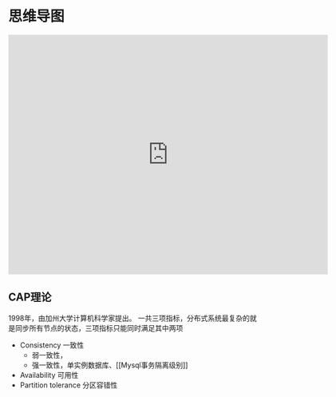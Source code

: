 
# 思维导图
<iframe id="embed_dom" name="embed_dom" frameborder="0" style="display:block;width:640px; height:480px;" src="https://www.processon.com/embed/6344dd2e0e3e740c57fdd769"></iframe>

## CAP理论

1998年，由加州大学计算机科学家提出。
一共三项指标，分布式系统最复杂的就是同步所有节点的状态，三项指标只能同时满足其中两项
- Consistency 一致性
	- 弱一致性，
	- 强一致性，单实例数据库、[[Mysql事务隔离级别]]
- Availability 可用性
- Partition tolerance 分区容错性